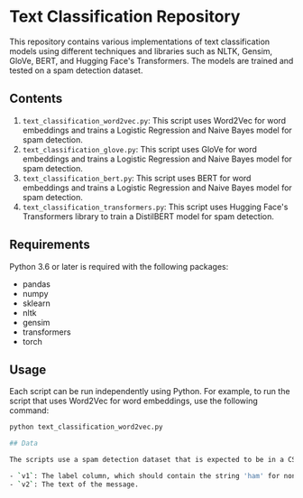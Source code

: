 # Text Classification Repository

This repository contains various implementations of text classification models using different techniques and libraries such as NLTK, Gensim, GloVe, BERT, and Hugging Face's Transformers. The models are trained and tested on a spam detection dataset.

## Contents

1. `text_classification_word2vec.py`: This script uses Word2Vec for word embeddings and trains a Logistic Regression and Naive Bayes model for spam detection.
2. `text_classification_glove.py`: This script uses GloVe for word embeddings and trains a Logistic Regression and Naive Bayes model for spam detection.
3. `text_classification_bert.py`: This script uses BERT for word embeddings and trains a Logistic Regression and Naive Bayes model for spam detection.
4. `text_classification_transformers.py`: This script uses Hugging Face's Transformers library to train a DistilBERT model for spam detection.

## Requirements

Python 3.6 or later is required with the following packages:

- pandas
- numpy
- sklearn
- nltk
- gensim
- transformers
- torch

## Usage

Each script can be run independently using Python. For example, to run the script that uses Word2Vec for word embeddings, use the following command:

```bash
python text_classification_word2vec.py

## Data

The scripts use a spam detection dataset that is expected to be in a CSV file named `spam.csv` in a directory named `data`. The CSV file should have the following columns:

- `v1`: The label column, which should contain the string 'ham' for non-spam messages and 'spam' for spam messages.
- `v2`: The text of the message.
